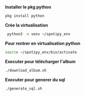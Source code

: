 **Installer le pkg python** 
```bash
pkg install python
```
**Crée la virtualisation**
```bash
 python3 -m venv ~/spotipy_env
```
**Pour rentrer en virtualisation python**
```bash
source ~/spotipy_env/bin/activate
```
**Executer pour télécharger l'album**
```bash
./download_album.sh
```
**Executer pour generer du sql** 
```bash
./generate_sql.sh
```
